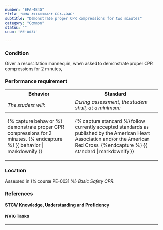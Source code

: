 ```yaml
---
number: "EFA-4B4G"
title: "MMA Assessment EFA-4B4G"
subtitle: "Demonstrate proper CPR compressions for two minutes"
category: "Common"
status: ""
cnum: "PE-0031"

---
```

### Condition

Given a resuscitation mannequin, when asked to demonstrate proper CPR compressions for 2 minutes,

### Performance requirement 

<table width='100%' class='Guidelines'>
 <thead>
 <tr>
     <th class='thirty'>Behavior</th>
     <th class='seventy'>Standard</th>
 </tr>
 <tr>
     <td><em>The student will:</em></td>
     <td><em>During assessment, the student shall, at a minimum:</em></td>
 </tr>
 </thead>
 <tbody>
 

<tr><td>

{% capture behavior %}
demonstrate proper CPR compressions for 2 minutes.
{% endcapture %}
{{ behavior | markdownify }}

</td><td>

{% capture standard %}
follow currently accepted standards as published by the American Heart Association and/or the American Red Cross.
{%endcapture %}
{{ standard | markdownify }}

</td></tr>



 </tbody>
 </table>

### Location

Assessed in  {% course  PE-0031 %}  *Basic Safety CPR*.

### References

#### STCW Knowledge, Understanding and Proficiency


#### NVIC Tasks



***

